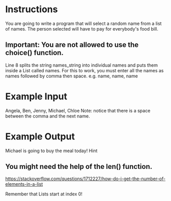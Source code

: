 # Instructions
You are going to write a program that will select a random name from a list of names. The person selected will have to pay for everybody's food bill.

## Important: You are not allowed to use the choice() function.

Line 8 splits the string names_string into individual names and puts them inside a List called names. For this to work, you must enter all the names as names followed by comma then space. e.g. name, name, name

# Example Input
Angela, Ben, Jenny, Michael, Chloe
Note: notice that there is a space between the comma and the next name.

# Example Output
Michael is going to buy the meal today!
Hint
## You might need the help of the len() function.
https://stackoverflow.com/questions/1712227/how-do-i-get-the-number-of-elements-in-a-list

Remember that Lists start at index 0!